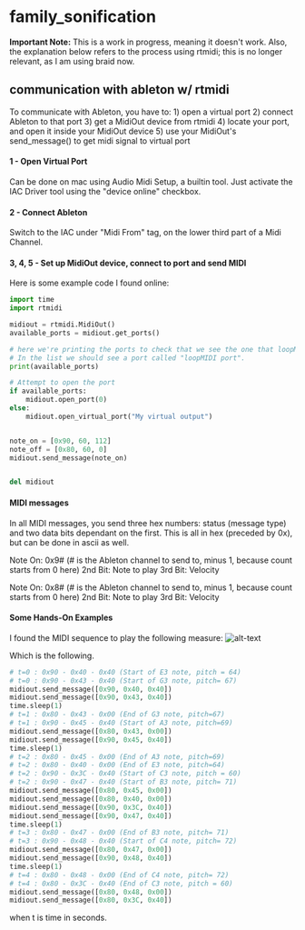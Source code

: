 # family_sonification

**Important Note:** This is a work in progress, meaning it doesn't work. Also, the explanation below refers to the process using rtmidi; this is no longer relevant, as I am using braid now.

## communication with ableton w/ rtmidi
To communicate with Ableton, you have to:
    1) open a virtual port
    2) connect Ableton to that port
    3) get a MidiOut device from rtmidi
    4) locate your port, and open it inside your MidiOut device
    5) use your MidiOut's send_message() to get midi signal to virtual port
    
#### 1 - Open Virtual Port
Can be done on mac using Audio Midi Setup, a builtin tool. 
Just activate the IAC Driver tool using the "device online" checkbox.

#### 2 - Connect Ableton
Switch to the IAC under "Midi From" tag, on the lower third part of a Midi Channel.

#### 3, 4, 5 - Set up MidiOut device, connect to port and send MIDI
Here is some example code I found online:

```python
import time
import rtmidi

midiout = rtmidi.MidiOut()
available_ports = midiout.get_ports()

# here we're printing the ports to check that we see the one that loopMidi created.
# In the list we should see a port called "loopMIDI port".
print(available_ports)

# Attempt to open the port
if available_ports:
    midiout.open_port(0)
else:
    midiout.open_virtual_port("My virtual output")


note_on = [0x90, 60, 112]
note_off = [0x80, 60, 0]
midiout.send_message(note_on)


del midiout
```

#### MIDI messages
In all MIDI messages, you send three hex numbers: status (message type) and two data bits dependant on the first.
This is all in hex (preceded by 0x), but can be done in ascii as well.

Note On: 0x9# (# is the Ableton channel to send to, minus 1, because count starts from 0 here)
    2nd Bit: Note to play   3rd Bit: Velocity
    
Note On: 0x8# (# is the Ableton channel to send to, minus 1, because count starts from 0 here)
    2nd Bit: Note to play   3rd Bit: Velocity
    
#### Some Hands-On Examples
I found the MIDI sequence to play the following measure:
![alt-text](http://www.music-software-development.com/images/Midi-example-1.jpg)

Which is the following.

```python
# t=0 : 0x90 - 0x40 - 0x40 (Start of E3 note, pitch = 64)
# t=0 : 0x90 - 0x43 - 0x40 (Start of G3 note, pitch= 67)
midiout.send_message([0x90, 0x40, 0x40])
midiout.send_message([0x90, 0x43, 0x40])
time.sleep(1)
# t=1 : 0x80 - 0x43 - 0x00 (End of G3 note, pitch=67)
# t=1 : 0x90 - 0x45 - 0x40 (Start of A3 note, pitch=69)
midiout.send_message([0x80, 0x43, 0x00])
midiout.send_message([0x90, 0x45, 0x40])
time.sleep(1)
# t=2 : 0x80 - 0x45 - 0x00 (End of A3 note, pitch=69)
# t=2 : 0x80 - 0x40 - 0x00 (End of E3 note, pitch=64)
# t=2 : 0x90 - 0x3C - 0x40 (Start of C3 note, pitch = 60)
# t=2 : 0x90 - 0x47 - 0x40 (Start of B3 note, pitch= 71)
midiout.send_message([0x80, 0x45, 0x00])
midiout.send_message([0x80, 0x40, 0x00])
midiout.send_message([0x90, 0x3C, 0x40])
midiout.send_message([0x90, 0x47, 0x40])
time.sleep(1)
# t=3 : 0x80 - 0x47 - 0x00 (End of B3 note, pitch= 71)
# t=3 : 0x90 - 0x48 - 0x40 (Start of C4 note, pitch= 72)
midiout.send_message([0x80, 0x47, 0x00])
midiout.send_message([0x90, 0x48, 0x40])
time.sleep(1)
# t=4 : 0x80 - 0x48 - 0x00 (End of C4 note, pitch= 72)
# t=4 : 0x80 - 0x3C - 0x40 (End of C3 note, pitch = 60)
midiout.send_message([0x80, 0x48, 0x00])
midiout.send_message([0x80, 0x3C, 0x40])
```

when t is time in seconds.